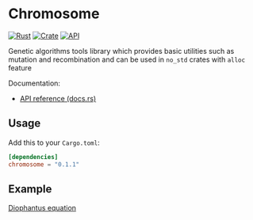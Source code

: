 # Chromosome

[![Rust](https://github.com/burbokop/chromosome/actions/workflows/rust.yml/badge.svg)](https://github.com/burbokop/chromosome/actions/workflows/rust.yml)
[![Crate](https://img.shields.io/crates/v/chromosome.svg)](https://crates.io/crates/chromosome)
[![API](https://docs.rs/chromosome/badge.svg)](https://docs.rs/chromosome)

Genetic algorithms tools library which provides basic utilities such as mutation and recombination and can be used in `no_std` crates with `alloc` feature

Documentation:
-   [API reference (docs.rs)](https://docs.rs/chromosome)

## Usage

Add this to your `Cargo.toml`:

```toml
[dependencies]
chromosome = "0.1.1"
```

## Example
[Diophantus equation](https://github.com/burbokop/chromosome/blob/master/tests/diophantus_equation.rs)
